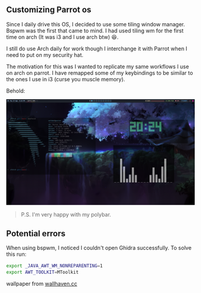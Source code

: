 ## Customizing Parrot os
Since I daily drive this OS, I decided to use some tiling window manager. Bspwm was the first that came to mind.
I had used tiling wm for the first time on arch (It was i3 and I use arch btw) 😆.

I still do use Arch daily for work though I interchange it with Parrot when I need to put on my security hat.

The motivation for this was I wanted to replicate my same workflows I use on arch on parrot. I have remapped some of my keybindings to be similar to the ones I use in i3 (curse you muscle memory).

Behold:

![bspwm on Parrot OS](polyb.png)

> P.S. I'm very happy with my polybar.

## Potential errors
When using bspwm, I noticed I couldn't open Ghidra successfully. To solve this run:
```bash
export _JAVA_AWT_WM_NONREPARENTING=1
export AWT_TOOLKIT=MToolkit
```


wallpaper from [wallhaven.cc](https://whvn.cc/3led2d)
